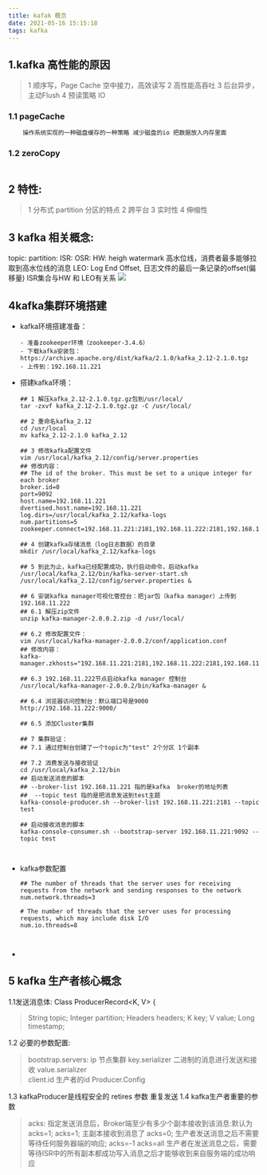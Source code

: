 ```yaml
---
title: kafak 概念
date: 2021-05-16 15:15:18
tags: kafka
---
```


## 1.kafka 高性能的原因
> 1 顺序写，Page Cache 空中接力，高效读写
  2 高性能高吞吐
  3 后台异步，主动Flush
  4 预读策略 IO
  
### 1.1 pageCache 
```xml
    操作系统实现的一种磁盘缓存的一种策略 减少磁盘的io 把数据放入内存里面

```   

### 1.2 zeroCopy 
```xml

```
  
## 2 特性:
> 1 分布式 partition 分区的特点
  2 跨平台
  3 实时性
  4 伸缩性  
  
## 3 kafka 相关概念:
   topic:
   partition: 
   ISR:
   OSR:
   HW: heigh watermark 高水位线，消费者最多能够拉取到高水位线的消息
   LEO: Log End Offset, 日志文件的最后一条记录的offset(偏移量)
   ISR集合与HW 和 LEO有关系
   ![](/../../static/kafka/isr.png)
   

## 4kafka集群环境搭建

- kafka环境搭建准备：

  ```shell
  - 准备zookeeper环境（zookeeper-3.4.6）
  - 下载kafka安装包：https://archive.apache.org/dist/kafka/2.1.0/kafka_2.12-2.1.0.tgz
  - 上传到：192.168.11.221
  ```

- 搭建kafka环境：

  ```shell
  ## 1 解压kafka_2.12-2.1.0.tgz.gz包到/usr/local/
  tar -zxvf kafka_2.12-2.1.0.tgz.gz -C /usr/local/
  
  ## 2 重命名kafka_2.12
  cd /usr/local
  mv kafka_2.12-2.1.0 kafka_2.12
  
  ## 3 修改kafka配置文件
  vim /usr/local/kafka_2.12/config/server.properties
  ## 修改内容：
  ## The id of the broker. This must be set to a unique integer for each broker
  broker.id=0
  port=9092
  host.name=192.168.11.221
  dvertised.host.name=192.168.11.221
  log.dirs=/usr/local/kafka_2.12/kafka-logs
  num.partitions=5
  zookeeper.connect=192.168.11.221:2181,192.168.11.222:2181,192.168.11.223:2181
  
  ## 4 创建kafka存储消息（log日志数据）的目录
  mkdir /usr/local/kafka_2.12/kafka-logs
  
  ## 5 到此为止，kafka已经配置成功，执行启动命令，启动kafka
  /usr/local/kafka_2.12/bin/kafka-server-start.sh /usr/local/kafka_2.12/config/server.properties &
  
  ## 6 安装kafka manager可视化管控台：把jar包（kafka manager）上传到 192.168.11.222
  ## 6.1 解压zip文件
  unzip kafka-manager-2.0.0.2.zip -d /usr/local/
  
  ## 6.2 修改配置文件：
  vim /usr/local/kafka-manager-2.0.0.2/conf/application.conf
  ## 修改内容：
  kafka-manager.zkhosts="192.168.11.221:2181,192.168.11.222:2181,192.168.11.223:2181"
  
  ## 6.3 192.168.11.222节点启动kafka manager 控制台
  /usr/local/kafka-manager-2.0.0.2/bin/kafka-manager &
  
  ## 6.4 浏览器访问控制台：默认端口号是9000
  http://192.168.11.222:9000/
  
  ## 6.5 添加Cluster集群
  
  ## 7 集群验证：
  ## 7.1 通过控制台创建了一个topic为"test" 2个分区 1个副本
  
  ## 7.2 消费发送与接收验证
  cd /usr/local/kafka_2.12/bin
  ## 启动发送消息的脚本
  ## --broker-list 192.168.11.221 指的是kafka  broker的地址列表
  ##  --topic test 指的是把消息发送到test主题
  kafka-console-producer.sh --broker-list 192.168.11.221:2181 --topic test
  
  ## 启动接收消息的脚本
  kafka-console-consumer.sh --bootstrap-server 192.168.11.221:9092 --topic test
  
  
  
  ```

- kafka参数配置

  ```shell
  ## The number of threads that the server uses for receiving requests from the network and sending responses to the network
  num.network.threads=3
  
  # The number of threads that the server uses for processing requests, which may include disk I/O
  num.io.threads=8
  
  
  
  ```
- 

## 5 kafka 生产者核心概念
   1.1发送消息体: Class ProducerRecord<K, V> {
   >    String topic;
        Integer partition;
        Headers headers;
        K key;
        V value;
        Long timestamp;
           
   1.2 必要的参数配置:
   >    bootstrap.servers: ip 节点集群
        key.serializer     二进制的消息进行发送和接收
        value.serializer   
        client.id         生产者的id
        Producer.Config
         
   1.3 kafkaProducer是线程安全的 retires 参数 重复发送
   1.4 kafka生产者重要的参数     
   > acks: 指定发送消息后，Broker端至少有多少个副本接收到该消息:默认为 acks=1;
     acks=1; 主副本接收到消息了
     acks=0; 生产者发送消息之后不需要等待任何服务器端的响应;
     acks=-1 acks=all 生产者在发送消息之后，需要等待ISR中的所有副本都成功写入消息之后才能够收到来自服务端的成功响应  
     
              
            
         
    
    




   
  
